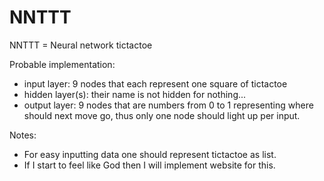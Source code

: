 # NNTTT
NNTTT = Neural network tictactoe

Probable implementation:  
 - input layer: 9 nodes that each represent one square of tictactoe  
 - hidden layer(s): their name is not hidden for nothing...  
 - output layer: 9 nodes that are numbers from 0 to 1 representing where should next move go, thus only one node should light up per input.  
  
  
Notes:
- For easy inputting data one should represent tictactoe as list.
- If I start to feel like God then I will implement website for this.
